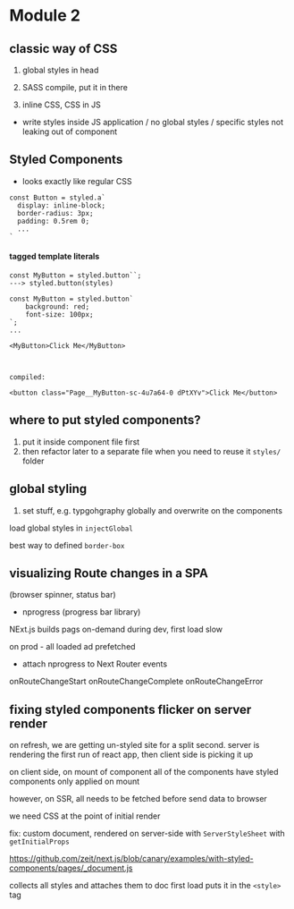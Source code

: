 # Module 2

## classic way of CSS

1. global styles in head
2. SASS compile, put it in there

3. inline CSS, CSS in JS
- write styles inside JS application
/ no global styles
/ specific styles not leaking out of component 

## Styled Components
- looks exactly like regular CSS

```
const Button = styled.a`
  display: inline-block;
  border-radius: 3px;
  padding: 0.5rem 0;
  ...
`
```

#### tagged template literals
```
const MyButton = styled.button``;
---> styled.button(styles)
```

```
const MyButton = styled.button`
    background: red;
    font-size: 100px;
`;
...

<MyButton>Click Me</MyButton>



compiled:

<button class="Page__MyButton-sc-4u7a64-0 dPtXYv">Click Me</button>
```


## where to put styled components?

1. put it inside component file first
2. then refactor later to a separate file
when you need to reuse it 
`styles/` folder



## global styling

1. set stuff, e.g. typgohgraphy globally
and overwrite on the components

load global styles in
`injectGlobal`

best way to defined `border-box`


## visualizing Route changes in a SPA
(browser spinner, status bar)

- nprogress (progress bar library)

NExt.js builds pags on-demand during dev, first load slow

on prod - all loaded ad prefetched

- attach nprogress to Next Router events

onRouteChangeStart
onRouteChangeComplete
onRouteChangeError

## fixing styled components flicker on server render

on refresh, we are getting un-styled site for a split second. 
server is rendering the first run of react app, then
client side is picking it up

on client side, on mount of component
all of the components have styled components
only applied on mount

however, on SSR, all needs to be fetched
before send data to browser

we need CSS at the point of initial render

fix:
custom document, rendered on server-side
with `ServerStyleSheet`
with `getInitialProps`

https://github.com/zeit/next.js/blob/canary/examples/with-styled-components/pages/_document.js

collects all styles and attaches them to doc first load
puts it in the `<style>` tag